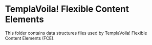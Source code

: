 TemplaVoila! Flexible Content Elements
======================================

This folder contains data structures files used by TemplaVoila! Flexible Content Elements (FCE).
